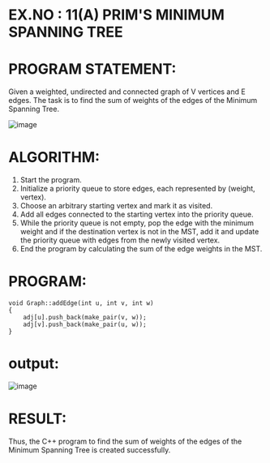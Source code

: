 
# EX.NO : 11(A)  PRIM'S MINIMUM SPANNING TREE 
 
# PROGRAM STATEMENT: 
 
Given a weighted, undirected and connected graph of V vertices and E edges. The task is to find the sum of weights of the edges of the Minimum Spanning Tree.


![image](https://github.com/user-attachments/assets/fa595923-0b2e-45eb-97d1-18b71ac3f0e7)

 
# ALGORITHM:   
 
1. Start the program. 
2. Initialize a priority queue to store edges, each represented by (weight, vertex). 
3. Choose an arbitrary starting vertex and mark it as visited. 
4. Add all edges connected to the starting vertex into the priority queue. 
5. While the priority queue is not empty, pop the edge with the minimum weight and if the destination vertex is not in the MST, add it and update the priority queue with edges from the newly visited vertex. 
6. End the program by calculating the sum of the edge weights in the MST. 
 
# PROGRAM: 
```
void Graph::addEdge(int u, int v, int w)
{
	adj[u].push_back(make_pair(v, w));
	adj[v].push_back(make_pair(u, w));
}
```

# output:

![image](https://github.com/user-attachments/assets/da5e6819-9ac2-43d6-8f8b-b317fb81d600)

# RESULT: 
 
Thus, the C++ program to find the sum of weights of the edges of the Minimum Spanning Tree is created successfully. 


